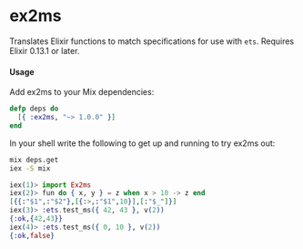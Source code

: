 # ex2ms

Translates Elixir functions to match specifications for use with `ets`.
Requires Elixir 0.13.1 or later.

#### Usage
Add ex2ms to your Mix dependencies:
```elixir
defp deps do
  [{ :ex2ms, "~> 1.0.0" }]
end
```

In your shell write the following to get up and running to try ex2ms out:
```bash
mix deps.get
iex -S mix
```
```elixir
iex(1)> import Ex2ms
iex(2)> fun do { x, y } = z when x > 10 -> z end
[{{:"$1",:"$2"},[{:>,:"$1",10}],[:"$_"]}]
iex(3)> :ets.test_ms({ 42, 43 }, v(2))
{:ok,{42,43}}
iex(4)> :ets.test_ms({ 0, 10 }, v(2))
{:ok,false}
```

